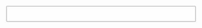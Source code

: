 <input id="tag-search" style="background-color: #FEFEFE; border: 1px solid #979797; border-radius: 2px; font-size: 18px; color: #959595; width: 100%; padding: 10px; box-shadow: inset 2px 2px 0 rgba(0, 0, 0, .04), 2px 2px 0 rgba(0, 0, 0, .04); margin-bottom: 16px" />
<ul id="matching-tags" style="margin: 0; margin-bottom: 24px; display: flex"></ul>
<ul id="matching-docs" style="margin: 0"></ul>

<script>
 function filterByPred(tags, pred) {
   pred = pred.replace(/!/, " ! ");
   let tokens = pred.split(" ");
   tokens = tokens
     .filter(token => !!token.trim())
     .map(token => {
       if (["&&", "||", "!"].includes(token)) {
         return token;
       } else {
         try {
           return tags.some(tag => tag.match(token));
         } catch (e) {
           return true;
         }
       }
     });

   let expr = tokens.join(" ");

   try {
     return eval(expr);
   } catch (e) {
     return true;
   }
 }

 function renderDocList(docs, query) {
   let filteredDocs = docs.filter(doc => query.trim() == "" || filterByPred(doc.tags, query));

   let allTags = {};
   filteredDocs.forEach(doc => doc.tags.forEach(tag => allTags.hasOwnProperty(tag) ? allTags[tag] += 1 : allTags[tag] = 1));
   console.log(allTags);

   for (let [tag, qty] of Object.entries(allTags).sort((a, b) => b[1] - a[1])) {
     let tagLi = document.createElement("li");
     tagLi.style = "list-style-type: none; margin: 0; margin-right: 5px; margin-left: 0; border-radius: 4px; padding: 2px 4px; background-color: #F5F5F5";
     tagLi.textContent = `${tag}: ${qty}`;
     document.querySelector("#matching-tags").append(tagLi);
   }

   for (let doc of filteredDocs.sort((a, b) => a.title.localeCompare(b.title))) {
     let docLi = document.createElement("li");
     docLi.style = "list-style-type: none; margin-left: 0;";
     let docTags = document.createElement("span");
     for (let tag of doc.tags) {
       let tagEl = document.createElement("span");
       tagEl.innerHTML = tag;
       tagEl.style = "margin-left: 8px; border-radius: 4px; padding: 2px 4px; background-color: #F5F5F5";
       docTags.append(tagEl);
     }

     console.log(doc);
     docLi.innerHTML = `<a href="${doc.url}">${doc.title}</a>`;
     docLi.append(docTags);
     document.querySelector("#matching-docs").append(docLi);
   }
 }

 function killAllChildren(element) {
   let clone = element.cloneNode(false);
   element.parentNode.replaceChild(clone, element);
 }

 (async () => {
   await fetch("/tags.json")
     .then(r => r.text())
     .then(r => {
       let docs = JSON.parse(r);
       renderDocList(docs, "");

       document.querySelector("#tag-search").addEventListener("input", function (evt) {
         killAllChildren(document.querySelector("#matching-tags"));
         killAllChildren(document.querySelector("#matching-docs"));
         renderDocList(docs, this.value);
       });
     })
 })();
</script>
